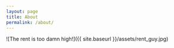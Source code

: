 ```yaml
---
layout: page
title: About
permalink: /about/
---
```


![The rent is too damn high!]({{ site.baseurl }}/assets/rent_guy.jpg)

